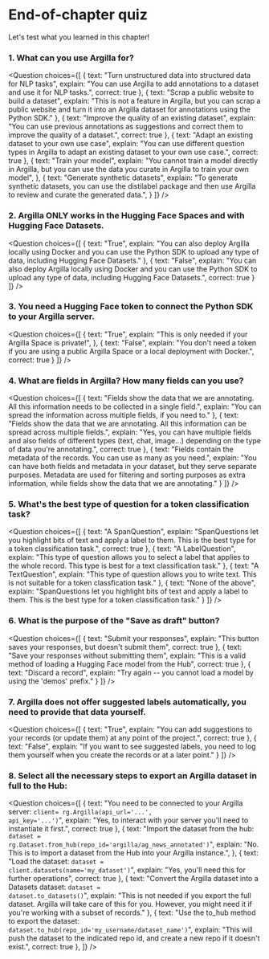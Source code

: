 <!-- DISABLE-FRONTMATTER-SECTIONS -->

# End-of-chapter quiz

<CourseFloatingBanner
    chapter={10}
    classNames="absolute z-10 right-0 top-0"
/>

Let's test what you learned in this chapter!

### 1. What can you use Argilla for?

<Question
	choices={[
		{
			text: "Turn unstructured data into structured data for NLP tasks",
			explain: "You can use Argilla to add annotations to a dataset and use it for NLP tasks.",
            correct: true
		},
		{
			text: "Scrap a public website to build a dataset",
			explain: "This is not a feature in Argilla, but you can scrap a public website and turn it into an Argilla dataset for annotations using the Python SDK."
		},
		{
			text: "Improve the quality of an existing dataset",
			explain: "You can use previous annotations as suggestions and correct them to improve the quality of a dataset.",
			correct: true
		},
		{
			text: "Adapt an existing dataset to your own use case",
			explain: "You can use different question types in Argilla to adapt an existing dataset to your own use case.",
			correct: true
		},
		{
			text: "Train your model",
			explain: "You cannot train a model directly in Argilla, but you can use the data you curate in Argilla to train your own model",
		},
		{
			text: "Generate synthetic datasets",
			explain: "To generate synthetic datasets, you can use the distilabel package and then use Argilla to review and curate the generated data.",
		}
	]}
/>

### 2. Argilla ONLY works in the Hugging Face Spaces and with Hugging Face Datasets.

<Question
	choices={[
        {
			text: "True",
			explain: "You can also deploy Argilla locally using Docker and you can use the Python SDK to upload any type of data, including Hugging Face Datasets."
        },
        {
			text: "False",
			explain: "You can also deploy Argilla locally using Docker and you can use the Python SDK to upload any type of data, including Hugging Face Datasets.",
			correct: true
        }
	]}
/>

### 3. You need a Hugging Face token to connect the Python SDK to your Argilla server.

<Question
	choices={[
        {
			text: "True",
			explain: "This is only needed if your Argilla Space is private!",
        },
        {
			text: "False",
			explain: "You don't need a token if you are using a public Argilla Space or a local deployment with Docker.",
			correct: true
        }
	]}
/>

### 4. What are **fields** in Argilla? How many fields can you use?

<Question
	choices={[
        {
			text: "Fields show the data that we are annotating. All this information needs to be collected in a single field.",
			explain: "You can spread the information across multiple fields, if you need to."
        },
		{
			text: "Fields show the data that we are annotating. All this information can be spread across multiple fields.",
			explain: "Yes, you can have multiple fields and also fields of different types (text, chat, image...) depending on the type of data you're annotating.",
			correct: true
        },
        {
			text: "Fields contain the metadata of the records. You can use as many as you need.",
			explain: "You can have both fields and metadata in your dataset, but they serve separate purposes. Metadata are used for filtering and sorting purposes as extra information, while fields show the data that we are annotating."
        }
	]}
/>

### 5. What's the best type of question for a token classification task?

<Question
	choices={[
        {
			text: "A SpanQuestion",
			explain: "SpanQuestions let you highlight bits of text and apply a label to them. This is the best type for a token classification task.",
            correct: true
        },
        {
			text: "A LabelQuestion",
			explain: "This type of question allows you to select a label that applies to the whole record. This type is best for a text classification task."
        },
        {
			text: "A TextQuestion",
			explain: "This type of question allows you to write text. This is not suitable for a token classfication task."
        },
        {
			text: "None of the above",
			explain: "SpanQuestions let you highlight bits of text and apply a label to them. This is the best type for a token classification task."
        }
	]}
/>

### 6. What is the purpose of the "Save as draft" button?

<Question
	choices={[
        {
			text: "Submit your responses",
			explain: "This button saves your responses, but doesn't submit them",
            correct: true
        },
        {
			text: "Save your responses without submitting them",
			explain: "This is a valid method of loading a Hugging Face model from the Hub",
			correct: true
        },
        {
			text: "Discard a record",
			explain: "Try again -- you cannot load a model by using the 'demos' prefix."
        }
	]}
/>

### 7. Argilla does not offer suggested labels automatically, you need to provide that data yourself.

<Question
	choices={[
        {
			text: "True",
			explain: "You can add suggestions to your records (or update them) at any point of the project.",
            correct: true
        },
        {
			text: "False",
			explain: "If you want to see suggested labels, you need to log them yourself when you create the records or at a later point."
        }
	]}
/>

### 8. Select all the necessary steps to export an Argilla dataset in full to the Hub:

<Question
	choices={[
        {
			text: "You need to be connected to your Argilla server: <code>client= rg.Argilla(api_url='...', api_key='...')</code>",
			explain: "Yes, to interact with your server you'll need to instantiate it first.",
            correct: true
        },
		{
			text: "Import the dataset from the hub: <code>dataset = rg.Dataset.from_hub(repo_id='argilla/ag_news_annotated')</code>",
			explain: "No. This is to import a dataset from the Hub into your Argilla instance.",
        },
        {
			text: "Load the dataset: <code>dataset = client.datasets(name='my_dataset')</code>",
			explain: "Yes, you'll need this for further operations",
			correct: true
        },
        {
			text: "Convert the Argilla dataset into a Datasets dataset: <code>dataset = dataset.to_datasets()</code>",
			explain: "This is not needed if you export the full dataset. Argilla will take care of this for you. However, you might need it if you're working with a subset of records."
        },
        {
			text: "Use the </code>to_hub</code> method to export the dataset: <code>dataset.to_hub(repo_id='my_username/dataset_name')</code>",
			explain: "This will push the dataset to the indicated repo id, and create a new repo if it doesn't exist.",
            correct: true
        },
	]}
/>
